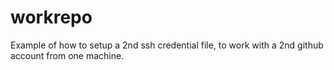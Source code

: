 # workrepo
Example of how to setup a 2nd ssh credential file, to work with a 2nd github account from one machine.
